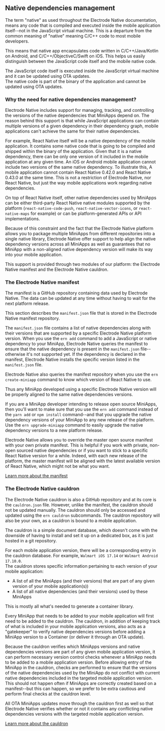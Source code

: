 ## Native dependencies management

The term "native" as used throughout the Electrode Native documentation, means any code that is compiled and executed inside the mobile application itself--not in the JavaScript virtual machine. This is a departure from the common meaning of "native" meaning C/C++ code to most mobile developers.

This means that native app encapsulates code written in C/C++/Java/Kotlin on Android, and C/C++/ObjectiveC/Swift on iOS. This helps us easily distinguish between the JavaScript code itself and the mobile native code.

The JavaScript code itself is executed inside the JavaScript virtual machine and it can be updated using OTA updates.  
The native code is part of the binary of the application and cannot be updated using OTA updates.

### Why the need for native dependencies management?

Electrode Native includes support for managing, tracking, and controlling the versions of the native dependencies that MiniApps depend on. The reason behind this support is that while JavaScript applications can contain multiple versions of a given dependency in their dependency graph, mobile applications can't achieve the same for their native dependencies.

For example, React Native itself will be a native dependency of the mobile application. It contains some native code that is going to be compiled and shipped within the binary of the application. Given that it is a native dependency, there can be only one version of it included in the mobile application at any given time. An iOS or Android mobile application cannot include two versions of the same native dependency. To illustrate this, A mobile application cannot contain React Native 0.42.0 and React Native 0.43.0 at the same time. This is not a restriction of Electrode Native, nor React Native, but just the way mobile applications work regarding native dependencies.

On top of React Native itself, other native dependencies used by MiniApps can be either third-party React Native native modules supported by the platform (`react-native-code-push`, `react-native-vector-icons`, or `react-native-maps` for example) or can be platform-generated APIs or API implementations.

Because of this constraint and the fact that the Electrode Native platform allows you to package multiple MiniApps from different repositories into a single native library, Electrode Native offer support to help align the native dependency versions across all MiniApps as well as guarantees that no MiniApp with a non-aligned native dependency version will make its way into your mobile application.

This support is provided through two modules of our platform: the Electrode Native manifest and the Electrode Native cauldron.

### The Electrode Native manifest

The manifest is a GitHub repository containing data used by Electrode Native. The data can be updated at any time without having to wait for the next platform release.

This section describes the `manifest.json` file that is stored in the Electrode Native manifest repository.

The `manifest.json` file contains a list of native dependencies along with their versions that are supported by a specific Electrode Native platform version. When you use the `ern add` command to add a JavaScript or native dependency to your MiniApp, Electrode Native queries the manifest to ensure that the native dependency is present in the `manifest.json` file--otherwise it's not supported yet. If the dependency is declared in the manifest, Electrode Native installs the specific version listed in the `manifest.json` file.

Electrode Native also queries the manifest repository when you use the `ern create-miniapp` command to know which version of React Native to use.

Thus any MiniApp developed using a specific Electrode Native version will be properly aligned to the same native dependencies versions.

If you are a MiniApp developer intending to release open source MiniApps, then you'll want to make sure that you use the `ern add` command instead of the `yarn add` or `npm install` command--and that you upgrade the native dependency versions of your MiniApp to any new release of the platform. Use the `ern upgrade-miniapp` command to easily upgrade the native dependency versions to a new platform release.

Electrode Native allows you to override the master open source manifest with your own private manifest. This is helpful if you work with private, non-open sourced native dependencies or if you want to stick to a specific React Native version for a while. Indeed, with each new release of the platform, the master manifest will be aligned with the latest available version of React Native, which might not be what you want.

[Learn more about the manifest](../platform-parts/manifest/index.md)

### The Electrode Native cauldron

The Electrode Native cauldron is also a GitHub repository and at its core is the `cauldron.json` file. However, unlike the manifest, the cauldron should not be updated manually. The cauldron should only be accessed and updated using the `ern cauldron` subcommands. The cauldron repository will also be your own, as a cauldron is bound to a mobile application.

The cauldron is a simple document database, which doesn't come with the downside of having to install and set it up on a dedicated box, as it is just hosted in a git repository.

For each mobile application version, there will be a corresponding entry in the cauldron database. For example, `Walmart iOS 17.14` or `Walmart Android 17.10.0`.  
The cauldron stores specific information pertaining to each version of your mobile application:

- A list of all the MiniApps (and their versions) that are part of any given version of your mobile application(s))
- A list of all native dependencies (and their versions) used by these MiniApps

This is mostly all what's needed to generate a container library.

Every MiniApp that needs to be added to your mobile application will first need to be added to the cauldron. The cauldron, in addition of keeping track of what is included in your mobile application versions, also acts as a "gatekeeper" to verify native dependencies versions before adding a MiniApp version to a Container (or deliver it through an OTA update).

Because the cauldron verifies which MiniApps versions and native dependencies versions are part of any given mobile application version, it can perform necessary version control checks whenever a MiniApp needs to be added to a mobile application version. Before allowing entry of the MiniApp in the cauldron, checks are performed to ensure that the versions of the native dependencies used by the MiniApp do not conflict with current native dependencies included in the targeted mobile application version. This should not happen often if MiniApps are correctly created based on a manifest--but this can happen, so we prefer to be extra cautious and perform final checks at the cauldron level.

All OTA MiniApps updates move through the cauldron first as well so that Electrode Native verifies whether or not it contains any conflicting native dependencies versions with the targeted mobile application version.

[Learn more about the cauldron](../platform-parts/cauldron/index.md)
